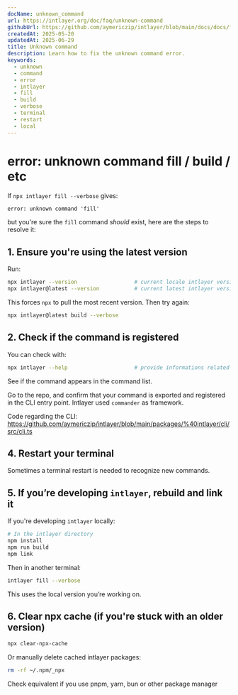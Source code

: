 ```yaml
---
docName: unknown_command
url: https://intlayer.org/doc/faq/unknown-command
githubUrl: https://github.com/aymericzip/intlayer/blob/main/docs/docs/frequent_questions/unknown_command.md
createdAt: 2025-05-20
updatedAt: 2025-06-29
title: Unknown command
description: Learn how to fix the unknown command error.
keywords:
  - unknown
  - command
  - error
  - intlayer
  - fill
  - build
  - verbose
  - terminal
  - restart
  - local
---
```


# error: unknown command fill / build / etc

If `npx intlayer fill --verbose` gives:

```
error: unknown command 'fill'
```

but you're sure the `fill` command _should_ exist, here are the steps to resolve it:

## 1. **Ensure you're using the latest version**

Run:

```bash
npx intlayer --version                  # current locale intlayer version
npx intlayer@latest --version           # current latest intlayer version
```

This forces `npx` to pull the most recent version. Then try again:

```bash
npx intlayer@latest build --verbose
```

## 2. **Check if the command is registered**

You can check with:

```bash
npx intlayer --help                     # provide informations related to the commands
```

See if the command appears in the command list.

Go to the repo, and confirm that your command is exported and registered in the CLI entry point. Intlayer used `commander` as framework.

Code regarding the CLI:
https://github.com/aymericzip/intlayer/blob/main/packages/%40intlayer/cli/src/cli.ts

## 4. **Restart your terminal**

Sometimes a terminal restart is needed to recognize new commands.

## 5. **If you’re developing `intlayer`, rebuild and link it**

If you're developing `intlayer` locally:

```bash
# In the intlayer directory
npm install
npm run build
npm link
```

Then in another terminal:

```bash
intlayer fill --verbose
```

This uses the local version you’re working on.

## 6. **Clear npx cache (if you're stuck with an older version)**

```bash
npx clear-npx-cache
```

Or manually delete cached intlayer packages:

```bash
rm -rf ~/.npm/_npx
```

Check equivalent if you use pnpm, yarn, bun or other package manager
